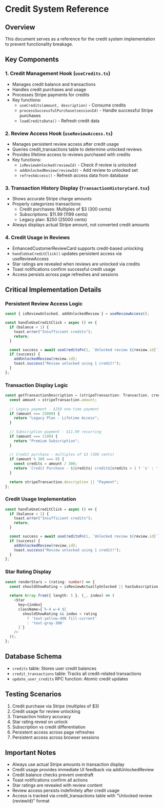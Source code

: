 
# Credit System Reference

## Overview
This document serves as a reference for the credit system implementation to prevent functionality breakage.

## Key Components

### 1. Credit Management Hook (`useCredits.ts`)
- Manages credit balance and transactions
- Handles credit purchases and usage
- Processes Stripe payments for credits
- Key functions:
  - `useCredits(amount, description)` - Consume credits
  - `processSuccessfulPurchase(sessionId)` - Handle successful Stripe purchases
  - `loadCreditsData()` - Refresh credit data

### 2. Review Access Hook (`useReviewAccess.ts`)
- Manages persistent review access after credit usage
- Queries credit_transactions table to determine unlocked reviews
- Provides lifetime access to reviews purchased with credits
- Key functions:
  - `isReviewUnlocked(reviewId)` - Check if review is unlocked
  - `addUnlockedReview(reviewId)` - Add review to unlocked set
  - `refreshAccess()` - Refresh access data from database

### 3. Transaction History Display (`TransactionHistoryCard.tsx`)
- Shows accurate Stripe charge amounts
- Properly categorizes transactions:
  - Credit purchases: Multiples of $3 (300 cents)
  - Subscriptions: $11.99 (1199 cents)
  - Legacy plan: $250 (25000 cents)
- Always displays actual Stripe amount, not converted credit amounts

### 4. Credit Usage in Reviews
- EnhancedCustomerReviewCard supports credit-based unlocking
- `handleUseCreditClick()` updates persistent access via useReviewAccess
- Star ratings are revealed when reviews are unlocked via credits
- Toast notifications confirm successful credit usage
- Access persists across page refreshes and sessions

## Critical Implementation Details

### Persistent Review Access Logic
```typescript
const { isReviewUnlocked, addUnlockedReview } = useReviewAccess();

const handleUseCreditClick = async () => {
  if (balance < 1) {
    toast.error("Insufficient credits");
    return;
  }

  const success = await useCreditsFn(1, `Unlocked review ${review.id}`);
  if (success) {
    addUnlockedReview(review.id);
    toast.success("Review unlocked using 1 credit!");
  }
};
```

### Transaction Display Logic
```typescript
const getTransactionDescription = (stripeTransaction: Transaction, creditTransaction?: any) => {
  const amount = stripeTransaction.amount;
  
  // Legacy payment - $250 one-time payment
  if (amount === 25000) {
    return "Legacy Plan - Lifetime Access";
  }
  
  // Subscription payment - $11.99 recurring
  if (amount === 1199) {
    return "Premium Subscription";
  }
  
  // Credit purchase - multiples of $3 (300 cents)
  if (amount % 300 === 0) {
    const credits = amount / 300;
    return `Credit Purchase - ${credits} credit${credits > 1 ? 's' : ''}`;
  }
  
  return stripeTransaction.description || "Payment";
};
```

### Credit Usage Implementation
```typescript
const handleUseCreditClick = async () => {
  if (balance < 1) {
    toast.error("Insufficient credits");
    return;
  }

  const success = await useCreditsFn(1, `Unlocked review ${review.id}`);
  if (success) {
    addUnlockedReview(review.id);
    toast.success("Review unlocked using 1 credit!");
  }
};
```

### Star Rating Display
```typescript
const renderStars = (rating: number) => {
  const shouldShowRating = isReviewActuallyUnlocked || hasSubscription;
  
  return Array.from({ length: 5 }, (_, index) => (
    <Star
      key={index}
      className={`h-4 w-4 ${
        shouldShowRating && index < rating
          ? 'text-yellow-400 fill-current'
          : 'text-gray-300'
      }`}
    />
  ));
};
```

## Database Schema
- `credits` table: Stores user credit balances
- `credit_transactions` table: Tracks all credit-related transactions
- `update_user_credits` RPC function: Atomic credit updates

## Testing Scenarios
1. Credit purchase via Stripe (multiples of $3)
2. Credit usage for review unlocking
3. Transaction history accuracy
4. Star rating reveal on unlock
5. Subscription vs credit differentiation
6. Persistent access across page refreshes
7. Persistent access across browser sessions

## Important Notes
- Always use actual Stripe amounts in transaction display
- Credit usage provides immediate UI feedback via addUnlockedReview
- Credit balance checks prevent overdraft
- Toast notifications confirm all actions
- Star ratings are revealed with review content
- Review access persists indefinitely after credit usage
- Access is tracked via credit_transactions table with "Unlocked review {reviewId}" format
